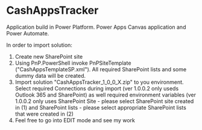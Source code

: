 # CashAppsTracker
Application build in Power Platform. Power Apps Canvas application and Power Automate.

In order to import solution:
1. Create new SharePoint site
2. Using PnP.PowerShell invoke PnPSiteTemplate ("CashAppsTemplateSP.xml"). All required SharePoint lists and some dummy data will be created.
3. Import solution "CashAppsTracker_1_0_0_X.zip" to you environment. Select required Connections during import (ver 1.0.0.2 only useds Outlook 365 and SharePoint) as well required environment variables (ver 1.0.0.2 only uses SharePoint Site - please select SharePoint site created in (1) and SharePoint lists - please select appropriate SharePoint lists that were created in (2)
4. Feel free to go into EDIT mode and see my work
